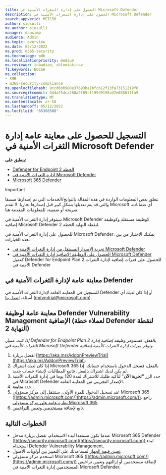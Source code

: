 ```yaml
---
title: الحصول على إدارة الثغرات الأمنية في Microsoft Defender
description: الحصول على إدارة الثغرات الأمنية في Microsoft Defender
search.appverid: MET150
author: siosulli
ms.author: siosulli
manager: dansimp
audience: Admin
ms.topic: overview
ms.date: 05/12/2022
ms.prod: m365-security
ms.technology: mdb
ms.localizationpriority: medium
ms.reviewer: inbadian, shlomiakirav
f1.keywords: NOCSH
ms.collection:
- SMB
- m365-security-compliance
ms.openlocfilehash: 9ccd6bb580e37693be1bfcb12f13fa73151219f6
ms.sourcegitcommit: 344a254ca268a2f65cf199d9158a47e08861ffa5
ms.translationtype: MT
ms.contentlocale: ar-SA
ms.lasthandoff: 05/12/2022
ms.locfileid: "65368508"
---
```

# <a name="sign-up-for-microsoft-defender-vulnerability-management-public-preview"></a>التسجيل للحصول على معاينة عامة إدارة الثغرات الأمنية في Microsoft Defender

**ينطبق على:**

- [Defender for Endpoint الخطة 2](https://go.microsoft.com/fwlink/?linkid=2154037)
- [إدارة الثغرات الأمنية في Microsoft Defender](index.yml)
- [Microsoft 365 Defender](https://go.microsoft.com/fwlink/?linkid=2118804)

> [!IMPORTANT]
> تتعلق بعض المعلومات الواردة في هذه المقالة بالنواتج/الخدمات التي تم إصدارها مسبقا والتي قد يتم تعديلها بشكل كبير قبل إصدارها تجاريا. لا تقدم Microsoft أي ضمانات، صريحة أو ضمنية، للمعلومات المقدمة هنا.

سيتوفر إدارة الثغرات الأمنية في Microsoft Defender كوظيفة مستقلة وكوظيفة إضافية Microsoft Defender لنقطة النهاية الخطة 2.

للحصول على إدارة الثغرات الأمنية في Microsoft Defender، يمكنك الاختيار من بين هذه الخيارات:

- [تجربة الإصدار المستقل من إدارة الثغرات الأمنية في Microsoft Defender](#defender-vulnerability-management-public-preview)
- [الحصول على الوظيفة الإضافية إدارة الثغرات الأمنية في Microsoft Defender](#defender-vulnerability-management-add-on-public-preview-for-defender-for-endpoint-plan-2-customers) كعميل Defender for Endpoint Plan 2 للحصول على قدرات إضافية لإدارة الثغرات الأمنية في Defender

## <a name="defender-vulnerability-management-public-preview"></a>معاينة عامة لإدارة الثغرات الأمنية في Defender

للتسجيل في المعاينة العامة لإدارة الثغرات الأمنية في Defender أو إذا كان لديك أي أسئلة، [اتصل بنا](mailto:mdvmtrial@microsoft.com) (mdvmtrial@microsoft.com).

## <a name="defender-vulnerability-management-add-on-public-preview-for-defender-for-endpoint-plan-2-customers"></a>معاينة عامة لوظيفة Defender Vulnerability Management الإضافية (لعملاء خطة Defender لنقطة النهاية 2)

*إذا كنت عميل Defender for Endpoint Plan 2 بالفعل، فستتوفر وظيفة إضافية إدارة الثغرات الأمنية في Microsoft Defender وتوفر ميزات إدارة الثغرات الأمنية إضافية.*

1. تفضل بزيارة [https://aka.ms/AddonPreviewTrial](https://aka.ms/AddonPreviewTrial).
2. إذا كان لديك اشتراك Microsoft 365 بالفعل، فسجل الدخول باستخدام حسابك. إذا لم يكن لديك اشتراك بالفعل، فاتبع المطالبات لإنشاء حساب جديد.
3. حدد الزر **"تجربة الآن**" لتأكيد طلبك للاشتراك لمدة 120 يوما في إدارة الثغرات الأمنية في Microsoft Defender الإصدار التجريبي من المعاينة العامة.
4. حدد **متابعة**.
5. عند تسجيل الدخول للمرة الأولى، ستنتقل إلى مركز مسؤولي Microsoft 365 ([https://admin.microsoft.com/](https://admin.microsoft.com/)). راجع [نظرة عامة على مركز مسؤولي Microsoft 365](../../admin/admin-overview/admin-center-overview.md).
6. تابع لإضافة [مستخدمين وتعيين التراخيص](mdvm-add-users.md).

## <a name="next-steps"></a>الخطوات التالية

- عندما تكون مستعدا لبدء الاستخدام، تفضل بزيارة مدخل Microsoft 365 Defender ([https://security.microsoft.com](https://security.microsoft.com)) لبدء استخدام Defender Vulnerability Management.
- [تعيين قيمة الجهاز](tvm-assign-device-value.md) لمساعدتك على التمييز بين أولويات الأصول.
- استخدم مركز مسؤولي Microsoft 365 ([https://admin.microsoft.com/](https://admin.microsoft.com/)) لإضافة مستخدمين أو إزالتهم وتعيين تراخيص المستخدمين إدارة الثغرات الأمنية في Microsoft Defender.

